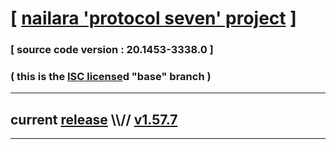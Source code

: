 
# [ [nailara 'protocol seven' project](http://src.nailara.net/) ]

### [ source code version : 20.1453-3338.0 ]

### ( this is the [ISC license](license)d "base" branch )
---
## current [release](https://github.com/anotherlink/nailara/releases) \\\\// [v1.57.7](https://github.com/anotherlink/nailara/releases/tag/v1.57.7)
---
